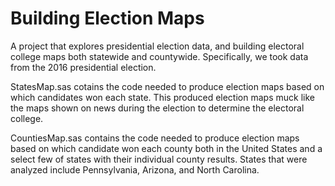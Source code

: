 # Building Election Maps
A project that explores presidential election data, and building electoral college maps both statewide and countywide. Specifically, we took data from the 2016 presidential election.

StatesMap.sas cotains the code needed to produce election maps based on which candidates won each state. This produced election maps muck like the maps shown on news during the election to determine the electoral college. 

CountiesMap.sas contains the code needed to produce election maps based on which candidate won each county both in the United States and a select few of states with their individual county results. States that were analyzed include Pennsylvania, Arizona, and North Carolina. 
